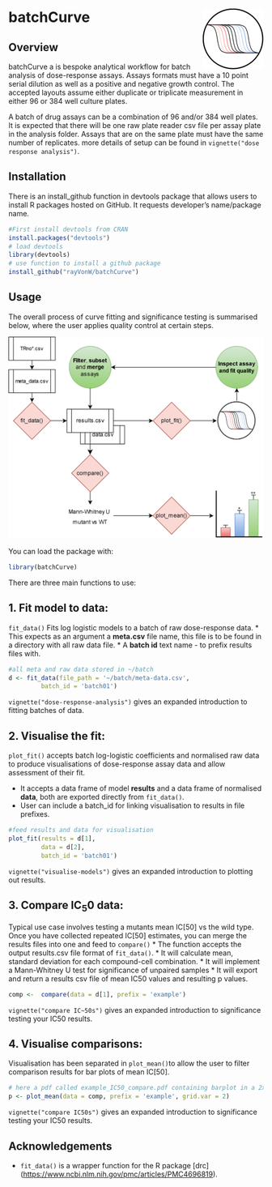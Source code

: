 
# batchCurve <a href="https://rayvonw.github.io/batchCurve/"><img src="man/figures/logo.png" align="right" height="120" alt="batchCurve website" /></a>

## Overview

batchCurve a is bespoke analytical workflow for batch analysis of
dose-response assays. Assays formats must have a 10 point serial
dilution as well as a positive and negative growth control. The accepted
layouts assume either duplicate or triplicate measurement in either 96
or 384 well culture plates.

A batch of drug assays can be a combination of 96 and/or 384 well
plates. It is expected that there will be one raw plate reader csv file
per assay plate in the analysis folder. Assays that are on the same
plate must have the same number of replicates. more details of setup can
be found in `vignette("dose response analysis")`.

## Installation

There is an install_github function in devtools package that allows
users to install R packages hosted on GitHub. It requests developer’s
name/package name.

``` r
#First install devtools from CRAN
install.packages("devtools")
# load devtools
library(devtools)
# use function to install a github package
install_github("rayVonW/batchCurve")
```

## Usage

The overall process of curve fitting and significance testing is
summarised below, where the user applies quality control at certain
steps.
<center>
<img src="vignettes/workflow.png" width="600" />
</center>

You can load the package with:

``` r
library(batchCurve)
```

There are three main functions to use:

## 1. Fit model to data:

`fit_data()` Fits log logistic models to a batch of raw dose-response
data. \* This expects as an argument a **meta.csv** file name, this file
is to be found in a directory with all raw data file. \* A **batch id**
text name - to prefix results files with.

``` r
#all meta and raw data stored in ~/batch
d <- fit_data(file_path = '~/batch/meta-data.csv', 
         batch_id = 'batch01')
```

`vignette("dose-response-analysis")` gives an expanded introduction to
fitting batches of data.

## 2. Visualise the fit:

`plot_fit()` accepts batch log-logistic coefficients and normalised raw
data to produce visualisations of dose-response assay data and allow
assessment of their fit.

- It accepts a data frame of model **results** and a data frame of
  normalised **data**, both are exported directly from `fit_data()`.
- User can include a batch_id for linking visualisation to results in
  file prefixes.

``` r
#feed results and data for visualisation
plot_fit(results = d[1], 
         data = d[2],
         batch_id = 'batch01')
```

`vignette("visualise-models")` gives an expanded introduction to
plotting out results.

## 3. Compare IC<sub>5</sub>0 data:

Typical use case involves testing a mutants mean IC\[50\] vs the wild
type. Once you have collected repeated IC\[50\] estimates, you can merge
the results files into one and feed to `compare()` \* The function
accepts the output results.csv file format of `fit_data()`. \* It will
calculate mean, standard deviation for each compound-cell combination.
\* It will implement a Mann-Whitney U test for significance of unpaired
samples \* It will export and return a results csv file of mean IC50
values and resulting p values.

``` r
comp <-  compare(data = d[1], prefix = 'example')
```

`vignette("compare IC~50s")` gives an expanded introduction to
significance testing your IC50 results.

## 4. Visualise comparisons:

Visualisation has been separated in `plot_mean()`to allow the user to
filter comparison results for bar plots of mean IC\[50\].

``` r
# here a pdf called example_IC50_compare.pdf containing barplot in a 2x2 grid
p <- plot_mean(data = comp, prefix = 'example', grid.var = 2)
```

`vignette("compare IC50s")` gives an expanded introduction to
significance testing your IC50 results.

## Acknowledgements

- `fit_data()` is a wrapper function for the R package \[drc\]
  (<https://www.ncbi.nlm.nih.gov/pmc/articles/PMC4696819>).

